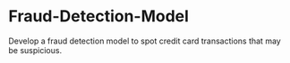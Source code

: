 # Fraud-Detection-Model
Develop a fraud detection model to spot credit card transactions that may be suspicious.
